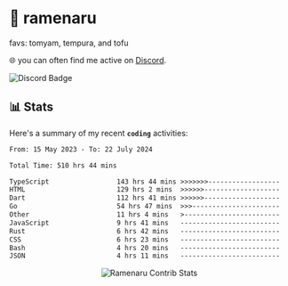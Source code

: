 # 🍜 ramenaru
favs: tomyam, tempura, and tofu

🌐 you can often find me active on [Discord](https://discordapp.com/users/503291004200157185).

![Discord Badge](https://dcbadge.vercel.app/api/shield/503291004200157185)

## 📊 Stats

Here's a summary of my recent **`coding`** activities:

<!--START_SECTION:waka-->

```txt
From: 15 May 2023 - To: 22 July 2024

Total Time: 510 hrs 44 mins

TypeScript                 143 hrs 44 mins >>>>>>>------------------   28.14 %
HTML                       129 hrs 2 mins  >>>>>>-------------------   25.27 %
Dart                       112 hrs 41 mins >>>>>>-------------------   22.07 %
Go                         54 hrs 47 mins  >>>----------------------   10.73 %
Other                      11 hrs 4 mins   >------------------------   02.17 %
JavaScript                 9 hrs 41 mins   -------------------------   01.90 %
Rust                       6 hrs 42 mins   -------------------------   01.31 %
CSS                        6 hrs 23 mins   -------------------------   01.25 %
Bash                       4 hrs 20 mins   -------------------------   00.85 %
JSON                       4 hrs 11 mins   -------------------------   00.82 %
```

<!--END_SECTION:waka-->

<div style="text-align: center;">
   <img align="center" src="https://github-readme-streak-stats.herokuapp.com/?user=Ramenaru&theme=dark&card_width=520" alt="Ramenaru Contrib Stats" />
</div>

